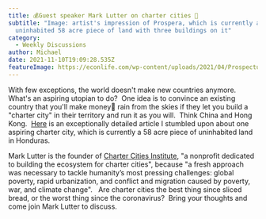 ```yaml
---
title: 💰Guest speaker Mark Lutter on charter cities 🌃
subtitle: "Image: artist's impression of Prospera, which is currently an
  uninhabited 58 acre piece of land with three buildings on it"
category:
  - Weekly Discussions
author: Michael
date: 2021-11-10T19:09:28.535Z
featureImage: https://econlife.com/wp-content/uploads/2021/04/Prospectus_On_Pro%CC%81spera_-_Astral_Codex_Ten-4.jpg
---
```

<!--StartFragment-->

With few exceptions, the world doesn't make new countries anymore.  What's an aspiring utopian to do?  One idea is to convince an existing country that you'll make money💸 rain from the skies if they let you build a "charter city" in their territory and run it as you will.  Think China and Hong Kong.  [Here](https://astralcodexten.substack.com/p/prospectus-on-prospera "https\://astralcodexten.substack.com/p/prospectus-on-prospera") is an exceptionally detailed article I stumbled upon about one aspiring charter city, which is currently a 58 acre piece of uninhabited land in Honduras.[](https://astralcodexten.substack.com/p/prospectus-on-prospera)



Mark Lutter is the founder of [Charter Cities Institute](https://www.chartercitiesinstitute.org/about "https\://www.chartercitiesinstitute.org/about"), "a nonprofit dedicated to building the ecosystem for charter cities", because "a fresh approach was necessary to tackle humanity’s most pressing challenges: global poverty, rapid urbanization, and conflict and migration caused by poverty, war, and climate change".   Are charter cities the best thing since sliced bread, or the worst thing since the coronavirus?  Bring your thoughts and come join Mark Lutter to discuss.

<!--EndFragment-->